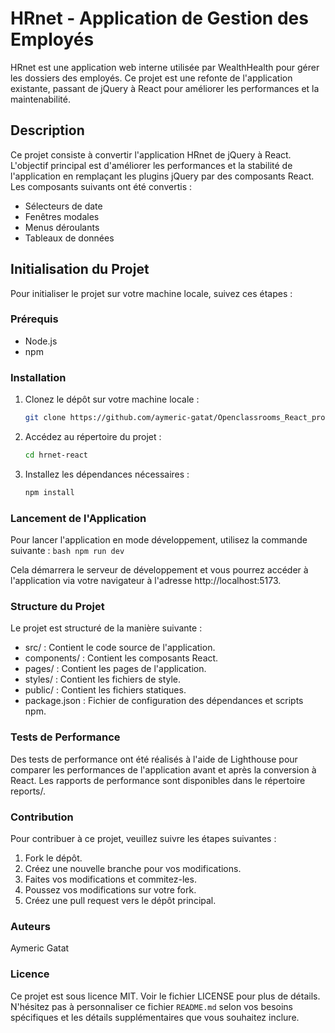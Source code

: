 # HRnet - Application de Gestion des Employés

HRnet est une application web interne utilisée par WealthHealth pour gérer les dossiers des employés. Ce projet est une refonte de l'application existante, passant de jQuery à React pour améliorer les performances et la maintenabilité.

## Description

Ce projet consiste à convertir l'application HRnet de jQuery à React. L'objectif principal est d'améliorer les performances et la stabilité de l'application en remplaçant les plugins jQuery par des composants React. Les composants suivants ont été convertis :

- Sélecteurs de date
- Fenêtres modales
- Menus déroulants
- Tableaux de données

## Initialisation du Projet

Pour initialiser le projet sur votre machine locale, suivez ces étapes :

### Prérequis

- Node.js
- npm

### Installation

1. Clonez le dépôt sur votre machine locale :

   ```bash
   git clone https://github.com/aymeric-gatat/Openclassrooms_React_projet_14.git
   ```

2. Accédez au répertoire du projet :

   ```bash
   cd hrnet-react
   ```

3. Installez les dépendances nécessaires :
   ```bash
   npm install
   ```

### Lancement de l'Application

Pour lancer l'application en mode développement, utilisez la commande suivante :
`bash
    npm run dev
    `

Cela démarrera le serveur de développement et vous pourrez accéder à l'application via votre navigateur à l'adresse http://localhost:5173.

### Structure du Projet

Le projet est structuré de la manière suivante :

- src/ : Contient le code source de l'application.
- components/ : Contient les composants React.
- pages/ : Contient les pages de l'application.
- styles/ : Contient les fichiers de style.
- public/ : Contient les fichiers statiques.
- package.json : Fichier de configuration des dépendances et scripts npm.

### Tests de Performance

Des tests de performance ont été réalisés à l'aide de Lighthouse pour comparer les performances de l'application avant et après la conversion à React. Les rapports de performance sont disponibles dans le répertoire reports/.

### Contribution

Pour contribuer à ce projet, veuillez suivre les étapes suivantes :

1. Fork le dépôt.
2. Créez une nouvelle branche pour vos modifications.
3. Faites vos modifications et commitez-les.
4. Poussez vos modifications sur votre fork.
5. Créez une pull request vers le dépôt principal.

### Auteurs

Aymeric Gatat

### Licence

Ce projet est sous licence MIT. Voir le fichier LICENSE pour plus de détails.
N'hésitez pas à personnaliser ce fichier `README.md` selon vos besoins spécifiques et les détails supplémentaires que vous souhaitez inclure.
